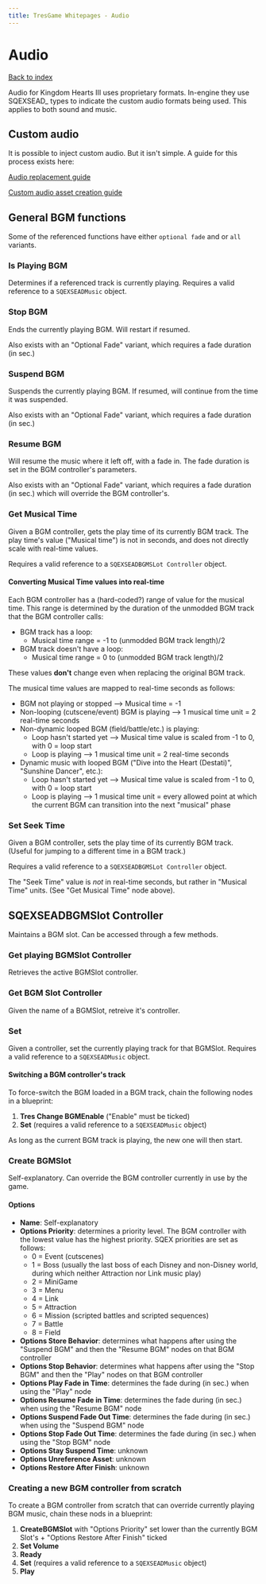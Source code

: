 ```yaml
---
title: TresGame Whitepages - Audio
---
```


# Audio

[Back to index](index.md)

Audio for Kingdom Hearts III uses proprietary formats. In-engine they use SQEXSEAD\_ types to indicate the custom audio formats being used. This applies to both sound and music.

## Custom audio

It is possible to inject custom audio. But it isn't simple.
A guide for this process exists here:

[Audio replacement guide](https://docs.google.com/document/d/1ca5pJjdLSeR-W06YMHIUok0qFl6xJepmOUUkKHDwfu8/edit#)

[Custom audio asset creation guide](https://docs.google.com/document/d/1sPipbu2Bm4009zENsj7x9iSbzcfpe6IdhHint2QNhew/edit)

## General BGM functions

Some of the referenced functions have either `optional fade` and or `all` variants.

### Is Playing BGM

Determines if a referenced track is currently playing. Requires a valid reference to a `SQEXSEADMusic` object.

### Stop BGM

Ends the currently playing BGM. Will restart if resumed.

Also exists with an "Optional Fade" variant, which requires a fade duration (in sec.)

### Suspend BGM

Suspends the currently playing BGM. If resumed, will continue from the time it was suspended.

Also exists with an "Optional Fade" variant, which requires a fade duration (in sec.)

### Resume BGM

Will resume the music where it left off, with a fade in. The fade duration is set in the BGM controller's parameters.

Also exists with an "Optional Fade" variant, which requires a fade duration (in sec.) which will override the BGM controller's.

### Get Musical Time

Given a BGM controller, gets the play time of its currently BGM track. The play time's value ("Musical time") is not in seconds, and does not directly scale with real-time values.

Requires a valid reference to a `SQEXSEADBGMSLot Controller` object.

#### Converting Musical Time values into real-time

Each BGM controller has a (hard-coded?) range of value for the musical time. This range is determined by the duration of the unmodded BGM track that the BGM controller calls:
- BGM track has a loop:
	- Musical time range = -1 to (unmodded BGM track length)/2
- BGM track doesn't have a loop:
	- Musical time range = 0 to (unmodded BGM track length)/2

These values **don't** change even when replacing the original BGM track.

The musical time values are mapped to real-time seconds as follows:
- BGM not playing or stopped --> Musical time = -1
- Non-looping (cutscene/event) BGM is playing --> 1 musical time unit = 2 real-time seconds
- Non-dynamic looped BGM (field/battle/etc.) is playing:
    - Loop hasn't started yet --> Musical time value is scaled from -1 to 0, with 0 = loop start
	- Loop is playing --> 1 musical time unit = 2 real-time seconds
- Dynamic music with looped BGM ("Dive into the Heart (Destati)", "Sunshine Dancer", etc.):
    - Loop hasn't started yet --> Musical time value is scaled from -1 to 0, with 0 = loop start
	- Loop is playing --> 1 musical time unit = every allowed point at which the current BGM can transition into the next "musical" phase
	
### Set Seek Time

Given a BGM controller, sets the play time of its currently BGM track. (Useful for jumping to a different time in a BGM track.)

Requires a valid reference to a `SQEXSEADBGMSLot Controller` object.

The "Seek Time" value is *not* in real-time seconds, but rather in "Musical Time" units. (See "Get Musical Time" node above).

## SQEXSEADBGMSlot Controller

Maintains a BGM slot. Can be accessed through a few methods.

### Get playing BGMSlot Controller

Retrieves the active BGMSlot controller.

### Get BGM Slot Controller

Given the name of a BGMSlot, retreive it's controller.

### Set

Given a controller, set the currently playing track for that BGMSlot.
Requires a valid reference to a `SQEXSEADMusic` object.

#### Switching a BGM controller's track
To force-switch the BGM loaded in a BGM track, chain the following nodes in a blueprint:
1. **Tres Change BGMEnable** ("Enable" must be ticked)
2. **Set** (requires a valid reference to a `SQEXSEADMusic` object)

As long as the current BGM track is playing, the new one will then start.

### Create BGMSlot

Self-explanatory. Can override the BGM controller currently in use by the game.

#### Options

- **Name**: Self-explanatory
- **Options Priority**: determines a priority level. The BGM controller with the lowest value has the highest priority. SQEX priorities are set as follows:
	- 0 = Event (cutscenes)
	- 1 = Boss (usually the last boss of each Disney and non-Disney world, during which neither Attraction nor Link music play)
	- 2 = MiniGame
	- 3 = Menu
	- 4 = Link
	- 5 = Attraction
	- 6 = Mission (scripted battles and scripted sequences)
	- 7 = Battle
	- 8 = Field
- **Options Store Behavior**: determines what happens after using the "Suspend BGM" and then the "Resume BGM" nodes on that BGM controller
- **Options Stop Behavior**: determines what happens after using the "Stop BGM" and then the "Play" nodes on that BGM controller
- **Options Play Fade in Time**: determines the fade during (in sec.) when using the "Play" node
- **Options Resume Fade in Time**: determines the fade during (in sec.) when using the "Resume BGM" node
- **Options Suspend Fade Out Time**: determines the fade during (in sec.) when using the "Suspend BGM" node
- **Options Stop Fade Out Time**: determines the fade during (in sec.) when using the "Stop BGM" node
- **Options Stay Suspend Time**: unknown
- **Options Unreference Asset**: unknown
- **Options Restore After Finish**: unknown

### Creating a new BGM controller from scratch

To create a BGM controller from scratch that can override currently playing BGM music, chain these nods in a blueprint:
1. **CreateBGMSlot** with "Options Priority" set lower than the currently BGM Slot's + "Options Restore After Finish" ticked
2. **Set Volume**
3. **Ready**
4. **Set** (requires a valid reference to a `SQEXSEADMusic` object)
5. **Play**